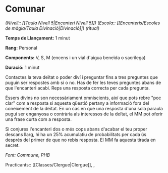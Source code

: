 # Comunar

*(Nivell:: [[Taula Nivell 5|Encanteri Nivell 5]]) (Escola:: [[Encanteris/Escoles de màgia/Taula Divinació|Divinació]]) (ritual)*

**Temps de Llançament:** 1 minut

**Rang:** Personal

**Components:** V, S, M (encens i un vial d'aigua beneïda o sacrílega)

**Duració:** 1 minut

Contactes la teva deïtat o poder diví i preguntar fins a tres preguntes que puguin ser respostes amb si o no. Has de fer les teves preguntes abans de que l'encanteri acabi. Reps una resposta correcta per cada pregunta.

Éssers divins no son necessàriament omniscients, així que pots rebre "poc clar" com a resposta si aquesta qüestió pertany a informació fora del coneixement de la deïtat. En un cas en que una resposta d'una sola paraula pugui ser enganyosa o contrària als interessos de la deïtat, el MM pot oferir una frase curta com a resposta.

Si conjures l'encanteri dos o més cops abans d'acabar el teu proper descans llarg, hi ha un 25% acumulatiu de probabilitats per cada ús després del primer de que no rebis resposta. El MM fa aquesta tirada en secret.


*Font: Commune, PHB*



Practicants:: [[Classes/Clergue|Clergue]], ,